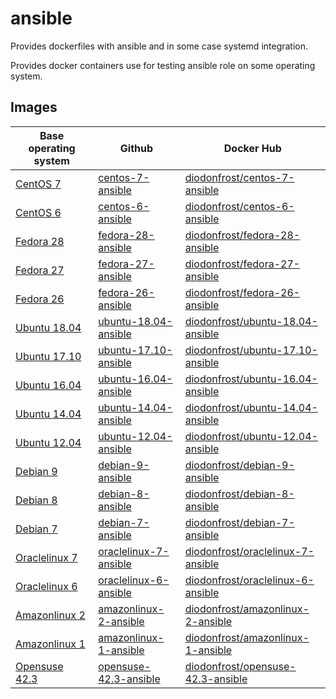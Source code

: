 # ansible
Provides dockerfiles with ansible and in some case systemd integration.

Provides docker containers use for testing ansible role on some operating system.

## Images

| Base operating system        | Github                    | Docker Hub                            |
| ---------------------------- | --------------------------| --------------------------------------|
| [CentOS 7][CentOS]           | [centos-7-ansible][]      | [diodonfrost/centos-7-ansible][]      |
| [CentOS 6][CentOS]           | [centos-6-ansible][]      | [diodonfrost/centos-6-ansible][]      |
| [Fedora 28][Fedora]          | [fedora-28-ansible][]     | [diodonfrost/fedora-28-ansible][]     |
| [Fedora 27][Fedora]          | [fedora-27-ansible][]     | [diodonfrost/fedora-27-ansible][]     |
| [Fedora 26][Fedora]          | [fedora-26-ansible][]     | [diodonfrost/fedora-26-ansible][]     |
| [Ubuntu 18.04][Ubuntu]       | [ubuntu-18.04-ansible][]  | [diodonfrost/ubuntu-18.04-ansible][]  |
| [Ubuntu 17.10][Ubuntu]       | [ubuntu-17.10-ansible][]  | [diodonfrost/ubuntu-17.10-ansible][]  |
| [Ubuntu 16.04][Ubuntu]       | [ubuntu-16.04-ansible][]  | [diodonfrost/ubuntu-16.04-ansible][]  |
| [Ubuntu 14.04][Ubuntu]       | [ubuntu-14.04-ansible][]  | [diodonfrost/ubuntu-14.04-ansible][]  |
| [Ubuntu 12.04][Ubuntu]       | [ubuntu-12.04-ansible][]  | [diodonfrost/ubuntu-12.04-ansible][]  |
| [Debian 9][Debian]           | [debian-9-ansible][]      | [diodonfrost/debian-9-ansible][]      |
| [Debian 8][Debian]           | [debian-8-ansible][]      | [diodonfrost/debian-8-ansible][]      |
| [Debian 7][Debian]           | [debian-7-ansible][]      | [diodonfrost/debian-7-ansible][]      |
| [Oraclelinux 7][Oraclelinux] | [oraclelinux-7-ansible][] | [diodonfrost/oraclelinux-7-ansible][] |
| [Oraclelinux 6][Oraclelinux] | [oraclelinux-6-ansible][] | [diodonfrost/oraclelinux-6-ansible][] |
| [Amazonlinux 2][Amazonlinux] | [amazonlinux-2-ansible][] | [diodonfrost/amazonlinux-2-ansible][] |
| [Amazonlinux 1][Amazonlinux] | [amazonlinux-1-ansible][] | [diodonfrost/amazonlinux-1-ansible][] |
| [Opensuse 42.3][Opensuse]    | [opensuse-42.3-ansible][] | [diodonfrost/opensuse-42.3-ansible][] |

[Centos]: https://hub.docker.com/_/centos/
[Fedora]: https://hub.docker.com/_/fedora/
[Ubuntu]: https://hub.docker.com/_/ubuntu/
[Debian]: https://hub.docker.com/_/debian/
[Oraclelinux]: https://hub.docker.com/_/oraclelinux/
[Amazonlinux]: https://hub.docker.com/_/amazonlinux/
[Opensuse]: https://hub.docker.com/_/opensuse/

[centos-7-ansible]: https://github.com/diodonfrost/docker-ansible/blob/master/centos-7-ansible/Dockerfile.centos-7
[centos-6-ansible]: https://github.com/diodonfrost/docker-ansible/blob/master/centos-6-ansible/Dockerfile.centos-6
[fedora-28-ansible]: https://github.com/diodonfrost/docker-ansible/blob/master/fedora-28-ansible/Dockerfile.fedora-28
[fedora-27-ansible]: https://github.com/diodonfrost/docker-ansible/blob/master/fedora-27-ansible/Dockerfile.fedora-27
[fedora-26-ansible]: https://github.com/diodonfrost/docker-ansible/blob/master/fedora-26-ansible/Dockerfile.fedora-28
[ubuntu-18.04-ansible]: https://github.com/diodonfrost/docker-ansible/blob/master/ubuntu-18.04-ansible/Dockerfile.ubuntu-18.04
[ubuntu-17.10-ansible]: https://github.com/diodonfrost/docker-ansible/blob/master/ubuntu-17.10-ansible/Dockerfile.ubuntu-17.10
[ubuntu-16.04-ansible]: https://github.com/diodonfrost/docker-ansible/blob/master/ubuntu-16.04-ansible/Dockerfile.ubuntu-16.04
[ubuntu-14.04-ansible]: https://github.com/diodonfrost/docker-ansible/blob/master/ubuntu-14.04-ansible/Dockerfile.ubuntu-14.04
[ubuntu-12.04-ansible]: https://github.com/diodonfrost/docker-ansible/blob/master/ubuntu-12.04-ansible/Dockerfile.ubuntu-12.04
[debian-9-ansible]: https://github.com/diodonfrost/docker-ansible/blob/master/debian-9-ansible/Dockerfile.debian-9
[debian-8-ansible]: https://github.com/diodonfrost/docker-ansible/blob/master/debian-8-ansible/Dockerfile.debian-8
[debian-7-ansible]: https://github.com/diodonfrost/docker-ansible/blob/master/debian-7-ansible/Dockerfile.debian-7
[oraclelinux-7-ansible]: https://github.com/diodonfrost/docker-ansible/blob/master/oraclelinux-7-ansible/Dockerfile.oraclelinux-7
[oraclelinux-6-ansible]: https://github.com/diodonfrost/docker-ansible/blob/master/oraclelinux-6-ansible/Dockerfile.oraclelinux-6
[amazonlinux-2-ansible]: https://github.com/diodonfrost/docker-ansible/blob/master/amazonlinux-2-ansible/Dockerfile.amazonlinux-2
[amazonlinux-1-ansible]: https://github.com/diodonfrost/docker-ansible/blob/master/amazonlinux-1-ansible/Dockerfile.amazonlinux-1
[opensuse-42.3-ansible]: https://github.com/diodonfrost/docker-ansible/blob/master/opensuse-42.3-ansible/Dockerfile.opensuse-42.3

[diodonfrost/centos-7-ansible]: https://hub.docker.com/r/diodonfrost/centos-7-ansible
[diodonfrost/centos-6-ansible]: https://hub.docker.com/r/diodonfrost/centos-6-ansible
[diodonfrost/fedora-28-ansible]: https://hub.docker.com/r/diodonfrost/fedora-28-ansible
[diodonfrost/fedora-27-ansible]: https://hub.docker.com/r/diodonfrost/fedora-27-ansible
[diodonfrost/fedora-26-ansible]: https://hub.docker.com/r/diodonfrost/fedora-26-ansible
[diodonfrost/ubuntu-18.04-ansible]: https://hub.docker.com/r/diodonfrost/ubuntu-18.04-ansible
[diodonfrost/ubuntu-17.10-ansible]: https://hub.docker.com/r/diodonfrost/ubuntu-17.10-ansible
[diodonfrost/ubuntu-16.04-ansible]: https://hub.docker.com/r/diodonfrost/ubuntu-16.04-ansible
[diodonfrost/ubuntu-14.04-ansible]: https://hub.docker.com/r/diodonfrost/ubuntu-14.04-ansible
[diodonfrost/ubuntu-12.04-ansible]: https://hub.docker.com/r/diodonfrost/ubuntu-12.04-ansible
[diodonfrost/debian-9-ansible]: https://hub.docker.com/r/diodonfrost/debian-9-ansible
[diodonfrost/debian-8-ansible]: https://hub.docker.com/r/diodonfrost/debian-8-ansible
[diodonfrost/debian-7-ansible]: https://hub.docker.com/r/diodonfrost/debian-7-ansible
[diodonfrost/oraclelinux-7-ansible]: https://hub.docker.com/r/diodonfrost/oraclelinux-7-ansible
[diodonfrost/oraclelinux-6-ansible]: https://hub.docker.com/r/diodonfrost/oraclelinux-6-ansible
[diodonfrost/amazonlinux-2-ansible]: https://hub.docker.com/r/diodonfrost/amazonlinux-2-ansible
[diodonfrost/amazonlinux-1-ansible]: https://hub.docker.com/r/diodonfrost/oraclelinux-1-ansible
[diodonfrost/opensuse-42.3-ansible]:  https://hub.docker.com/r/diodonfrost/opensuse-42.3-ansible
